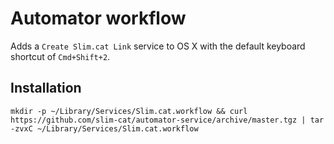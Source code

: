 # Automator workflow

Adds a `Create Slim.cat Link` service to OS X with the default keyboard shortcut of `Cmd+Shift+2`.

## Installation

`mkdir -p ~/Library/Services/Slim.cat.workflow && curl https://github.com/slim-cat/automator-service/archive/master.tgz | tar -zvxC ~/Library/Services/Slim.cat.workflow`
